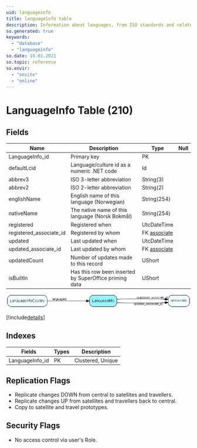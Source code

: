```yaml
---
uid: languageinfo
title: languageinfo table
description: Information about languages, from ISO standards and related information
so.generated: true
keywords:
  - "database"
  - "languageinfo"
so.date: 19.03.2021
so.topic: reference
so.envir:
  - "onsite"
  - "online"
---
```


# LanguageInfo Table (210)

## Fields

| Name | Description | Type | Null |
|------|-------------|------|:----:|
|LanguageInfo\_id|Primary key|PK| |
|defaultLcid|Language/culture id as a numeric .NET code|Id| |
|abbrev3|ISO 3-letter abbreviation|String(3)| |
|abbrev2|ISO 2-letter abbreviation|String(2)| |
|englishName|English name of this language (Norwegian)|String(254)| |
|nativeName|The native name of this language (Norsk Bokmål)|String(254)| |
|registered|Registered when|UtcDateTime| |
|registered\_associate\_id|Registered by whom|FK [associate](associate.md)| |
|updated|Last updated when|UtcDateTime| |
|updated\_associate\_id|Last updated by whom|FK [associate](associate.md)| |
|updatedCount|Number of updates made to this record|UShort| |
|isBuiltIn|Has this row been inserted by SuperOffice priming data|UShort| |


![LanguageInfo table relationship diagram](media\LanguageInfo.png)

[!include[details](./includes/LanguageInfo.md)]

## Indexes

| Fields | Types | Description |
|--------|-------|-------------|
|LanguageInfo\_id |PK |Clustered, Unique |

## Replication Flags

* Replicate changes DOWN from central to satellites and travellers.
* Replicate changes UP from satellites and travellers back to central.
* Copy to satellite and travel prototypes.

## Security Flags

* No access control via user's Role.

